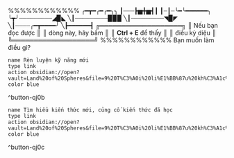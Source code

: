 %%%%%%%%%%%%
╭━┳━╭━╭━╮╮
┃┈┈┈┣▅╋▅┫┃
┃┈┃┈╰━╰━━━━━━╮
╰┳╯┈┈┈┈┈┈┈┈┈◢▉◣
╲┃┈┈┈┈┈┈┈┈┈▉▉▉
╲┃┈┈┈┈┈┈┈┈┈◥▉◤
╲┃┈┈┈┈╭━┳━━━━╯
╲┣━━━━━━┫
╔═══════════════════╗
║  Nếu bạn đọc được   ║
║  dòng này, hãy bấm  ║
║ **Ctrl + E** để thấy  ║
║        điều kỳ diệu       ║
╚═══════════════════╝
%%%%%%%%%%%%
Bạn muốn làm điều gì?
```button
name Rèn luyện kỹ năng mới
type link
action obsidian://open?vault=Land%20of%20Spheres&file=9%20T%C3%A0i%20li%E1%BB%87u%20kh%C3%A1c%2F93%20B%E1%BA%A3n%20%C4%91%E1%BB%93%2FH%C6%B0%E1%BB%9Bng%20d%E1%BA%ABn%20tr%C6%B0%E1%BB%9Bc%20khi%20ch%E1%BB%8Dn%20k%E1%BB%B9%20n%C4%83ng
color blue
```
^button-qj0b

```button
name Tìm hiểu kiến thức mới, củng cố kiến thức đã học
type link
action obsidian://open?vault=Land%20of%20Spheres&file=9%20T%C3%A0i%20li%E1%BB%87u%20kh%C3%A1c%2F93%20B%E1%BA%A3n%20%C4%91%E1%BB%93%2FT%C3%ACm%20hi%E1%BB%83u%20ki%E1%BA%BFn%20th%E1%BB%A9c%20m%E1%BB%9Bi%2C%20c%E1%BB%A7ng%20c%E1%BB%91%20ki%E1%BA%BFn%20th%E1%BB%A9c%20%C4%91%C3%A3%20h%E1%BB%8Dc
color blue
```
^button-qj0c
